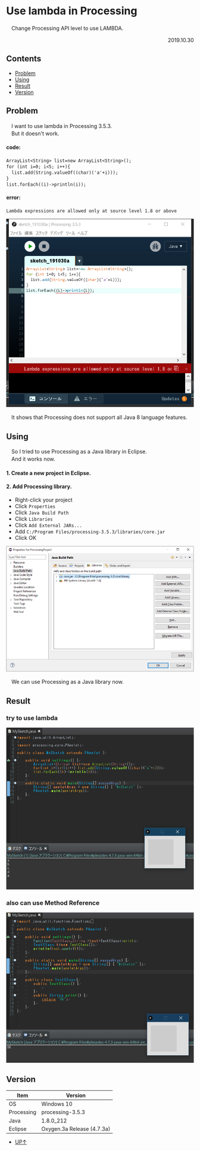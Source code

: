 # Use lambda in Processing
　Change Processing API level to use LAMBDA.
 
 <p align="right">2019.10.30</p>
 
## Contents
* [Problem](#Problem)
* [Using](#Using)
* [Result](#Result)
* [Version](#Version)
## Problem
　I want to use lambda in Processing 3.5.3.  
 　But it doesn't work.  
#### code:
```Processing
ArrayList<String> list=new ArrayList<String>();
for (int i=0; i<5; i++){
  list.add(String.valueOf((char)('a'+i)));
}
list.forEach((i)->println(i));
```
#### error:
```Processing
Lambda expressions are allowed only at source level 1.8 or above
```

![Processing Error](https://github.com/SkyoKen/Use_lambda_in_Processing/blob/master/image/Processing_Error.png)

　It shows that Processing does not support all Java 8 language features.  
## Using
　So I tried to use Processing as a Java library in Eclipse.  
　And it works now.
#### 1. Create a new project in Eclipse.
#### 2. Add Processing library.
* Right-click your project
* Click `Properties` 
* Click `Java Build Path` 
* Click `Libraries` 
* Click `Add External JARs...`
* Add `C:/Program Files/processing-3.5.3/libraries/core.jar` 
* Click OK

![Add library](https://github.com/SkyoKen/Use_lambda_in_Processing/blob/master/image/AddLibrary.png)

　We can use Processing as a Java library now.
 ## Result
 ### try to use lambda
 ![Use lambda in eclipse](https://github.com/SkyoKen/Use_lambda_in_Processing/blob/master/image/Eclipse_Lambda.png)
 ### also can use Method Reference
 ![Use Method Reference in eclipse](https://github.com/SkyoKen/Use_lambda_in_Processing/blob/master/image/Eclipse_MethodReference.png)
 
 ## Version
| Item  | Version |
|  ----  | ----  |
| OS  | Windows 10  |
| Processing  | processing-3.5.3 |
| Java | 1.8.0_212 |
| Eclipse | Oxygen.3a Release (4.7.3a) |

* [UP↑](#Contents)
